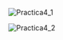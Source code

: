 
![Practica4_1](https://github.com/Hangara/Simulacion_por_computadora_Leonel_Rubio/assets/81195386/1eb610b8-5475-48c4-9b14-f53698be2922)


![Practica4_2](https://github.com/Hangara/Simulacion_por_computadora_Leonel_Rubio/assets/81195386/fc52bd03-3b31-4cae-8eb8-3273aa22749a)
